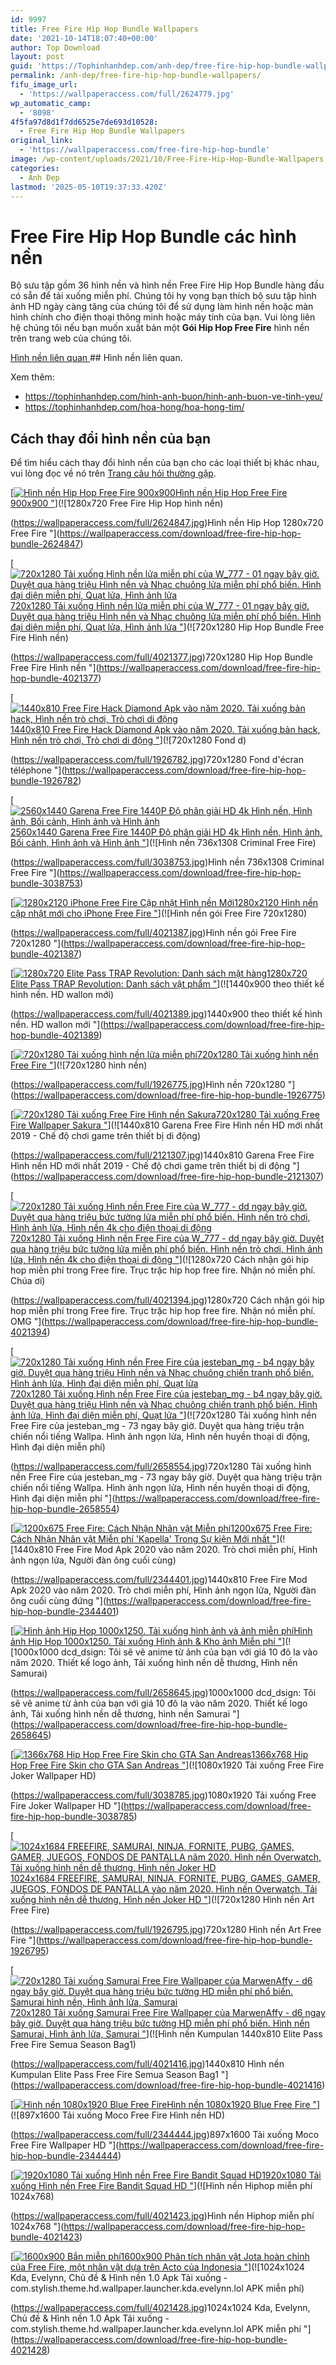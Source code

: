 ```yaml
---
id: 9997
title: Free Fire Hip Hop Bundle Wallpapers
date: '2021-10-14T18:07:40+00:00'
author: Top Download
layout: post
guid: 'https://Tophinhanhdep.com/anh-dep/free-fire-hip-hop-bundle-wallpapers/'
permalink: /anh-dep/free-fire-hip-hop-bundle-wallpapers/
fifu_image_url:
  - 'https://wallpaperaccess.com/full/2624779.jpg'
wp_automatic_camp:
  - '8098'
4f5fa97d8d1f7dd6525e7de693d10528:
  - Free Fire Hip Hop Bundle Wallpapers
original_link:
  - 'https://wallpaperaccess.com/free-fire-hip-hop-bundle'
image: /wp-content/uploads/2021/10/Free-Fire-Hip-Hop-Bundle-Wallpapers.jpg
categories:
  - Ảnh Đẹp
lastmod: '2025-05-10T19:37:33.420Z'
---
```

# Free Fire Hip Hop Bundle các hình nền

Bộ sưu tập gồm 36 hình nền và hình nền Free Fire Hip Hop Bundle hàng đầu có sẵn để tải xuống miễn phí. Chúng tôi hy vọng bạn thích bộ sưu tập hình ảnh HD ngày càng tăng của chúng tôi để sử dụng làm hình nền hoặc màn hình chính cho điện thoại thông minh hoặc máy tính của bạn. Vui lòng liên hệ chúng tôi nếu bạn muốn xuất bản một **Gói Hip Hop Free Fire** hình nền trên trang web của chúng tôi.

[Hình nền liên quan ](#related) ## Hình nền liên quan.

   
 Xem thêm:

   
- <https://tophinhanhdep.com/hinh-anh-buon/hinh-anh-buon-ve-tinh-yeu/>
- <https://tophinhanhdep.com/hoa-hong/hoa-hong-tim/>

## Cách thay đổi hình nền của bạn

Để tìm hiểu cách thay đổi hình nền của bạn cho các loại thiết bị khác nhau, vui lòng đọc về nó trên [Trang câu hỏi thường gặp](https://tophinhanhdep.com/faq/).

  
[[![Hình nền Hip Hop Free Fire 900x900](https://wallpaperaccess.com/full/2624779.jpg)Hình nền Hip Hop Free Fire 900x900 "](https://wallpaperaccess.com/download/free-fire-hip-hop-bundle-2624779)](![1280x720 Free Fire Hip Hop hình nền)

(https://wallpaperaccess.com/full/2624847.jpg)Hình nền Hip Hop 1280x720 Free Fire "](https://wallpaperaccess.com/download/free-fire-hip-hop-bundle-2624847)

[[![720x1280 Tải xuống Hình nền lửa miễn phí của W_777 - 01 ngay bây giờ.  Duyệt qua hàng triệu Hình nền và Nhạc chuông lửa miễn phí phổ biến.  Hình đại diện miễn phí, Quạt lửa, Hình ảnh lửa](https://wallpaperaccess.com/full/1089128.jpg)720x1280 Tải xuống Hình nền lửa miễn phí của W\_777 - 01 ngay bây giờ. Duyệt qua hàng triệu Hình nền và Nhạc chuông lửa miễn phí phổ biến. Hình đại diện miễn phí, Quạt lửa, Hình ảnh lửa "](https://wallpaperaccess.com/download/free-fire-hip-hop-bundle-1089128)](![720x1280 Hip Hop Bundle Free Fire Hình nền)

(https://wallpaperaccess.com/full/4021377.jpg)720x1280 Hip Hop Bundle Free Fire Hình nền "](https://wallpaperaccess.com/download/free-fire-hip-hop-bundle-4021377)

[[![1440x810 Free Fire Hack Diamond Apk vào năm 2020. Tải xuống bản hack, Hình nền trò chơi, Trò chơi di động](https://wallpaperaccess.com/full/3884376.jpg)1440x810 Free Fire Hack Diamond Apk vào năm 2020. Tải xuống bản hack, Hình nền trò chơi, Trò chơi di động "](https://wallpaperaccess.com/download/free-fire-hip-hop-bundle-3884376)](![720x1280 Fond d)

(https://wallpaperaccess.com/full/1926782.jpg)720x1280 Fond d'écran téléphone "](https://wallpaperaccess.com/download/free-fire-hip-hop-bundle-1926782)

[[![2560x1440 Garena Free Fire 1440P Độ phân giải HD 4k Hình nền, Hình ảnh, Bối cảnh, Hình ảnh và Hình ảnh](https://wallpaperaccess.com/full/2075656.jpg)2560x1440 Garena Free Fire 1440P Độ phân giải HD 4k Hình nền, Hình ảnh, Bối cảnh, Hình ảnh và Hình ảnh "](https://wallpaperaccess.com/download/free-fire-hip-hop-bundle-2075656)](![Hình nền 736x1308 Criminal Free Fire)

(https://wallpaperaccess.com/full/3038753.jpg)Hình nền 736x1308 Criminal Free Fire "](https://wallpaperaccess.com/download/free-fire-hip-hop-bundle-3038753)

[[![1280x2120 iPhone Free Fire Cập nhật Hình nền Mới](https://wallpaperaccess.com/full/2760206.jpg)1280x2120 Hình nền cập nhật mới cho iPhone Free Fire "](https://wallpaperaccess.com/download/free-fire-hip-hop-bundle-2760206)](![Hình nền gói Free Fire 720x1280)

(https://wallpaperaccess.com/full/4021387.jpg)Hình nền gói Free Fire 720x1280 "](https://wallpaperaccess.com/download/free-fire-hip-hop-bundle-4021387)

[[![1280x720 Elite Pass TRAP Revolution: Danh sách mặt hàng](https://wallpaperaccess.com/full/3963602.jpg)1280x720 Elite Pass TRAP Revolution: Danh sách vật phẩm "](https://wallpaperaccess.com/download/free-fire-hip-hop-bundle-3963602)](![1440x900 theo thiết kế hình nền.  HD wallon mới)

(https://wallpaperaccess.com/full/4021389.jpg)1440x900 theo thiết kế hình nền. HD wallon mới "](https://wallpaperaccess.com/download/free-fire-hip-hop-bundle-4021389)

[[![720x1280 Tải xuống hình nền lửa miễn phí](https://wallpaperaccess.com/full/1089149.jpg)720x1280 Tải xuống hình nền Free Fire "](https://wallpaperaccess.com/download/free-fire-hip-hop-bundle-1089149)](![720x1280 hình nền)

(https://wallpaperaccess.com/full/1926775.jpg)Hình nền 720x1280 "](https://wallpaperaccess.com/download/free-fire-hip-hop-bundle-1926775)

[[![720x1280 Tải xuống Free Fire Hình nền Sakura](https://wallpaperaccess.com/full/2070190.jpg)720x1280 Tải xuống Free Fire Wallpaper Sakura "](https://wallpaperaccess.com/download/free-fire-hip-hop-bundle-2070190)](![1440x810 Garena Free Fire Hình nền HD mới nhất 2019 - Chế độ chơi game trên thiết bị di động)

(https://wallpaperaccess.com/full/2121307.jpg)1440x810 Garena Free Fire Hình nền HD mới nhất 2019 - Chế độ chơi game trên thiết bị di động "](https://wallpaperaccess.com/download/free-fire-hip-hop-bundle-2121307)

[[![720x1280 Tải xuống Hình nền Free Fire của W_777 - dd ngay bây giờ.  Duyệt qua hàng triệu bức tường lửa miễn phí phổ biến.  Hình nền trò chơi, Hình ảnh lửa, Hình nền 4k cho điện thoại di động](https://wallpaperaccess.com/full/3038756.jpg)720x1280 Tải xuống Hình nền Free Fire của W\_777 - dd ngay bây giờ. Duyệt qua hàng triệu bức tường lửa miễn phí phổ biến. Hình nền trò chơi, Hình ảnh lửa, Hình nền 4k cho điện thoại di động "](https://wallpaperaccess.com/download/free-fire-hip-hop-bundle-3038756)](![1280x720 Cách nhận gói hip hop miễn phí trong Free fire.  Trục trặc hip hop free fire.  Nhận nó miễn phí.  Chúa ơi)

(https://wallpaperaccess.com/full/4021394.jpg)1280x720 Cách nhận gói hip hop miễn phí trong Free fire. Trục trặc hip hop free fire. Nhận nó miễn phí. OMG "](https://wallpaperaccess.com/download/free-fire-hip-hop-bundle-4021394)

[[![720x1280 Tải xuống Hình nền Free Fire của jesteban_mg - b4 ngay bây giờ.  Duyệt qua hàng triệu Hình nền và Nhạc chuông chiến tranh phổ biến.  Hình ảnh lửa, Hình đại diện miễn phí, Quạt lửa](https://wallpaperaccess.com/full/4021396.jpg)720x1280 Tải xuống Hình nền Free Fire của jesteban\_mg - b4 ngay bây giờ. Duyệt qua hàng triệu Hình nền và Nhạc chuông chiến tranh phổ biến. Hình ảnh lửa, Hình đại diện miễn phí, Quạt lửa "](https://wallpaperaccess.com/download/free-fire-hip-hop-bundle-4021396)](![720x1280 Tải xuống hình nền Free Fire của jesteban_mg - 73 ngay bây giờ.  Duyệt qua hàng triệu trận chiến nổi tiếng Wallpa.  Hình ảnh ngọn lửa, Hình nền huyền thoại di động, Hình đại diện miễn phí)

(https://wallpaperaccess.com/full/2658554.jpg)720x1280 Tải xuống hình nền Free Fire của jesteban\_mg - 73 ngay bây giờ. Duyệt qua hàng triệu trận chiến nổi tiếng Wallpa. Hình ảnh ngọn lửa, Hình nền huyền thoại di động, Hình đại diện miễn phí "](https://wallpaperaccess.com/download/free-fire-hip-hop-bundle-2658554)

[[![1200x675 Free Fire: Cách Nhận Nhân vật Miễn phí ](https://wallpaperaccess.com/full/4021399.jpg)1200x675 Free Fire: Cách Nhận Nhân vật Miễn phí 'Kapella' Trong Sự kiện Mới nhất "](https://wallpaperaccess.com/download/free-fire-hip-hop-bundle-4021399)](![1440x810 Free Fire Mod Apk 2020 vào năm 2020. Trò chơi miễn phí, Hình ảnh ngọn lửa, Người đàn ông cuối cùng)

(https://wallpaperaccess.com/full/2344401.jpg)1440x810 Free Fire Mod Apk 2020 vào năm 2020. Trò chơi miễn phí, Hình ảnh ngọn lửa, Người đàn ông cuối cùng đứng "](https://wallpaperaccess.com/download/free-fire-hip-hop-bundle-2344401)

[[![Hình ảnh Hip Hop 1000x1250.  Tải xuống hình ảnh và ảnh miễn phí](https://wallpaperaccess.com/full/2673365.jpg)Hình ảnh Hip Hop 1000x1250. Tải xuống Hình ảnh &amp; Kho ảnh Miễn phí "](https://wallpaperaccess.com/download/free-fire-hip-hop-bundle-2673365)](![1000x1000 dcd_dsign: Tôi sẽ vẽ anime từ ảnh của bạn với giá 10 đô la vào năm 2020. Thiết kế logo ảnh, Tải xuống hình nền dễ thương, Hình nền Samurai)

(https://wallpaperaccess.com/full/2658645.jpg)1000x1000 dcd\_dsign: Tôi sẽ vẽ anime từ ảnh của bạn với giá 10 đô la vào năm 2020. Thiết kế logo ảnh, Tải xuống hình nền dễ thương, hình nền Samurai "](https://wallpaperaccess.com/download/free-fire-hip-hop-bundle-2658645)

[[![1366x768 Hip Hop Free Fire Skin cho GTA San Andreas](https://wallpaperaccess.com/full/4021405.jpg)1366x768 Hip Hop Free Fire Skin cho GTA San Andreas "](https://wallpaperaccess.com/download/free-fire-hip-hop-bundle-4021405)](![1080x1920 Tải xuống Free Fire Joker Wallpaper HD)

(https://wallpaperaccess.com/full/3038785.jpg)1080x1920 Tải xuống Free Fire Joker Wallpaper HD "](https://wallpaperaccess.com/download/free-fire-hip-hop-bundle-3038785)

[[![1024x1684 FREEFIRE, SAMURAI, NINJA, FORNITE, PUBG, GAMES, GAMER, JUEGOS, FONDOS DE PANTALLA năm 2020. Hình nền Overwatch, Tải xuống hình nền dễ thương, Hình nền Joker HD](https://wallpaperaccess.com/full/4021407.jpg)1024x1684 FREEFIRE, SAMURAI, NINJA, FORNITE, PUBG, GAMES, GAMER, JUEGOS, FONDOS DE PANTALLA vào năm 2020. Hình nền Overwatch, Tải xuống hình nền dễ thương, Hình nền Joker HD "](https://wallpaperaccess.com/download/free-fire-hip-hop-bundle-4021407)](![720x1280 Hình nền Art Free Fire)

(https://wallpaperaccess.com/full/1926795.jpg)720x1280 Hình nền Art Free Fire "](https://wallpaperaccess.com/download/free-fire-hip-hop-bundle-1926795)

[[![720x1280 Tải xuống Samurai Free Fire Wallpaper của MarwenAffy - d6 ngay bây giờ.  Duyệt qua hàng triệu bức tường HD miễn phí phổ biến.  Samurai hình nền, Hình ảnh lửa, Samurai](https://wallpaperaccess.com/full/2681778.jpg)720x1280 Tải xuống Samurai Free Fire Wallpaper của MarwenAffy - d6 ngay bây giờ. Duyệt qua hàng triệu bức tường HD miễn phí phổ biến. Hình nền Samurai, Hình ảnh lửa, Samurai "](https://wallpaperaccess.com/download/free-fire-hip-hop-bundle-2681778)](![Hình nền Kumpulan 1440x810 Elite Pass Free Fire Semua Season Bag1)

(https://wallpaperaccess.com/full/4021416.jpg)1440x810 Hình nền Kumpulan Elite Pass Free Fire Semua Season Bag1 "](https://wallpaperaccess.com/download/free-fire-hip-hop-bundle-4021416)

[[![Hình nền 1080x1920 Blue Free Fire](https://wallpaperaccess.com/full/4021417.jpg)Hình nền 1080x1920 Blue Free Fire "](https://wallpaperaccess.com/download/free-fire-hip-hop-bundle-4021417)](![897x1600 Tải xuống Moco Free Fire Hình nền HD)

(https://wallpaperaccess.com/full/2344444.jpg)897x1600 Tải xuống Moco Free Fire Wallpaper HD "](https://wallpaperaccess.com/download/free-fire-hip-hop-bundle-2344444)

[[![1920x1080 Tải xuống Hình nền Free Fire Bandit Squad HD](https://wallpaperaccess.com/full/4021422.jpg)1920x1080 Tải xuống Hình nền Free Fire Bandit Squad HD "](https://wallpaperaccess.com/download/free-fire-hip-hop-bundle-4021422)](![Hình nền Hiphop miễn phí 1024x768)

(https://wallpaperaccess.com/full/4021423.jpg)Hình nền Hiphop miễn phí 1024x768 "](https://wallpaperaccess.com/download/free-fire-hip-hop-bundle-4021423)

[[![1600x900 Bắn miễn phí](https://wallpaperaccess.com/full/4021426.jpg)1600x900 Phân tích nhân vật Jota hoàn chỉnh của Free Fire, một nhân vật dựa trên Acto của Indonesia "](https://wallpaperaccess.com/download/free-fire-hip-hop-bundle-4021426)](![1024x1024 Kda, Evelynn, Chủ đề & Hình nền 1.0 Apk Tải xuống - com.stylish.theme.hd.wallpaper.launcher.kda.evelynn.lol APK miễn phí)

(https://wallpaperaccess.com/full/4021428.jpg)1024x1024 Kda, Evelynn, Chủ đề &amp; Hình nền 1.0 Apk Tải xuống - com.stylish.theme.hd.wallpaper.launcher.kda.evelynn.lol APK miễn phí "](https://wallpaperaccess.com/download/free-fire-hip-hop-bundle-4021428)
